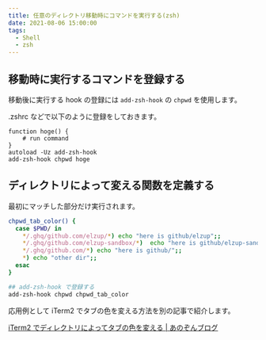 ```yaml
---
title: 任意のディレクトリ移動時にコマンドを実行する(zsh)
date: 2021-08-06 15:00:00
tags:
  - Shell
  - zsh
---
```


## 移動時に実行するコマンドを登録する

移動後に実行する hook の登録には `add-zsh-hook` の `chpwd` を使用します。

.zshrc などで以下のように登録をしておきます。

```sh:title=.zshrc
function hoge() {
	# run command
}
autoload -Uz add-zsh-hook
add-zsh-hook chpwd hoge
```

## ディレクトリによって変える関数を定義する

最初にマッチした部分だけ実行されます。

```sh
chpwd_tab_color() {
  case $PWD/ in
    */.ghq/github.com/elzup/*) echo "here is github/elzup";;
    */.ghq/github.com/elzup-sandbox/*)  echo "here is github/elzup-sandbox";;
    */.ghq/github.com/*) echo "here is github/";;
    *) echo "other dir";;
  esac
}

## add-zsh-hook で登録する
add-zsh-hook chpwd chpwd_tab_color
```

応用例として iTerm2 でタブの色を変える方法を別の記事で紹介します。

[iTerm2 でディレクトリによってタブの色を変える \| あのぞんブログ](https://blog.anozon.me/tab-color-by-path)
